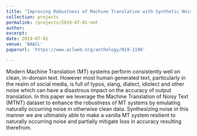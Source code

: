 ```yaml
---
title: "Improving Robustness of Machine Translation with Synthetic Noise"
collection: projects
permalink: /projects/2019-07-01-nmt
author: 
excerpt:
date: 2019-07-01
venue: 'NAACL'
paperurl: 'https://www.aclweb.org/anthology/N19-1190'

---
```

Modern Machine Translation (MT) systems perform consistently well on clean, in-domain text. 
However most human generated text, particularly in the realm of social media, is full of typos, 
slang, dialect, idiolect and other noise which can have a disastrous impact on the accuracy of output translation. 
In this paper we leverage the Machine Translation of Noisy Text (MTNT) dataset to enhance the robustness of MT systems
by emulating naturally occurring noise in otherwise clean data. Synthesizing noise in this manner we are ultimately 
able to make a vanilla MT system resilient to naturally occurring noise and partially mitigate loss in accuracy resulting therefrom.
